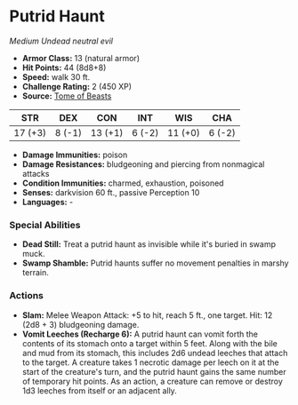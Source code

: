 # Putrid Haunt

*Medium* *Undead* *neutral evil*

- **Armor Class:** 13 (natural armor)
- **Hit Points:** 44 (8d8+8)
- **Speed:** walk 30 ft.
- **Challenge Rating:** 2 (450 XP)
- **Source:** [Tome of Beasts](https://koboldpress.com/kpstore/product/tome-of-beasts-for-5th-edition-print/)

| STR | DEX | CON | INT | WIS | CHA |
| --- | --- | --- | --- | --- | --- |
| 17 (+3) | 8 (-1) | 13 (+1) | 6 (-2) | 11 (+0) | 6 (-2) |

- **Damage Immunities:** poison
- **Damage Resistances:** bludgeoning and piercing from nonmagical attacks
- **Condition Immunities:** charmed, exhaustion, poisoned
- **Senses:** darkvision 60 ft., passive Perception 10
- **Languages:** -
### Special Abilities
- **Dead Still:** Treat a putrid haunt as invisible while it's buried in swamp muck.
- **Swamp Shamble:** Putrid haunts suffer no movement penalties in marshy terrain.
### Actions
- **Slam:** Melee Weapon Attack: +5 to hit, reach 5 ft., one target. Hit: 12 (2d8 + 3) bludgeoning damage.
- **Vomit Leeches (Recharge 6):** A putrid haunt can vomit forth the contents of its stomach onto a target within 5 feet. Along with the bile and mud from its stomach, this includes 2d6 undead leeches that attach to the target. A creature takes 1 necrotic damage per leech on it at the start of the creature's turn, and the putrid haunt gains the same number of temporary hit points. As an action, a creature can remove or destroy 1d3 leeches from itself or an adjacent ally.
